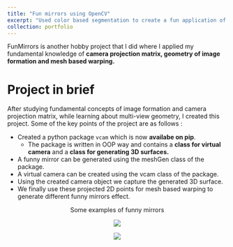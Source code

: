 ```yaml
---
title: "Fun mirrors using OpenCV"
excerpt: "Used color based segmentation to create a fun application of air drums<br/><img src='/images/FunMirrors2.gif'>"
collection: portfolio
---
```


FunMirrors is another hobby project that I did where I applied my fundamental knowledge of **camera projection matrix, geometry of image formation
and mesh based warping.** 

Project in brief
================

After studying fundamental concepts of image formation and camera projection matrix, while learning about multi-view geometry,
I created this project. Some of the key points of the project are as follows :
* Created a python package `vcam` which is now **availabe on pip**.
  * The package is written in OOP way and contains a **class for virtual camera** and a **class for generating 3D surfaces.**
* A funny mirror can be generated using the meshGen class of the package.
* A virtual camera can be created using the vcam class of the package.
* Using the created camera object we capture the generated 3D surface.
* We finally use these projected 2D points for mesh based warping to generate different funny mirrors effect.

<p align='center'>
  Some examples of funny mirrors
</p>

<p align='center'>
  <img src="/images/FunMirrors2.gif">
</p>

<p align='center'>
  <img src="/images/FunMirrors.gif">
</p>

